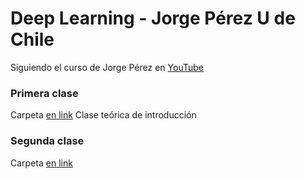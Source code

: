 # Deep Learning - Jorge Pérez U de Chile
Siguiendo el curso de Jorge Pérez en [YouTube](https://www.youtube.com/watch?v=BASByOlqqkc&amp;list=PLBjZ-ginWc1e0_Dp4heHglsjJmacV_F20&amp;ab_channel=JorgePerez)

### Primera clase
Carpeta [en link](CC6204_001)
Clase teórica de introducción

### Segunda clase
Carpeta [en link](CC6204_002)


